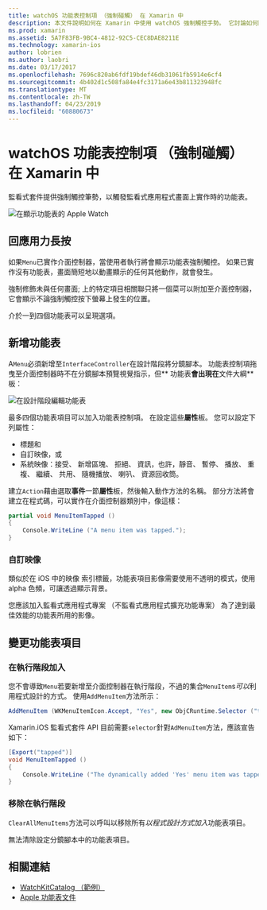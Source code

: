```yaml
---
title: watchOS 功能表控制項 （強制碰觸） 在 Xamarin 中
description: 本文件說明如何在 Xamarin 中使用 watchOS 強制觸控手勢。 它討論如何回應用力長按如何加入功能表，並變更功能表項目。
ms.prod: xamarin
ms.assetid: 5A7F83FB-9BC4-4812-92C5-CEC8DAE8211E
ms.technology: xamarin-ios
author: lobrien
ms.author: laobri
ms.date: 03/17/2017
ms.openlocfilehash: 7696c820ab6fdf19bdef46db31061fb5914e6cf4
ms.sourcegitcommit: 4b402d1c508fa84e4fc3171a6e43b811323948fc
ms.translationtype: MT
ms.contentlocale: zh-TW
ms.lasthandoff: 04/23/2019
ms.locfileid: "60880673"
---
```

# <a name="watchos-menu-control-force-touch-in-xamarin"></a>watchOS 功能表控制項 （強制碰觸） 在 Xamarin 中

監看式套件提供強制觸控筆勢，以觸發監看式應用程式畫面上實作時的功能表。

![](menu-images/menu.png "在顯示功能表的 Apple Watch")
<!-- watch image courtesy of http://infinitapps.com/bezel/ -->

## <a name="responding-to-force-touch"></a>回應用力長按

如果`Menu`已實作介面控制器，當使用者執行將會顯示功能表強制觸控。 如果已實作沒有功能表，畫面簡短地以動畫顯示的任何其他動作，就會發生。

強制修飾未與任何畫面; 上的特定項目相關聯只將一個菜可以附加至介面控制器，它會顯示不論強制觸控按下螢幕上發生的位置。

介於一到四個功能表可以呈現選項。


## <a name="adding-a-menu"></a>新增功能表

A`Menu`必須新增至`InterfaceController`在設計階段將分鏡腳本。 功能表控制項拖曳至介面控制器時不在分鏡腳本預覽視覺指示，但** 功能表**會出現在**文件大綱**板：

![](menu-images/menu-action.png "在設計階段編輯功能表")

最多四個功能表項目可以加入功能表控制項。 在設定這些**屬性**板。 您可以設定下列屬性：

- 標題和
- 自訂映像，或
- 系統映像：接受、 新增區塊、 拒絕、 資訊，也許，靜音、 暫停、 播放、 重複、 繼續、 共用、 隨機播放、 喇叭、 資源回收筒。

建立`Action`藉由選取**事件**一節**屬性**板，然後輸入動作方法的名稱。 部分方法將會建立在程式碼，可以實作在介面控制器類別中，像這樣：

```csharp
partial void MenuItemTapped ()
{
    Console.WriteLine ("A menu item was tapped.");
}
```

### <a name="custom-images"></a>自訂映像

類似於在 iOS 中的映像 索引標籤，功能表項目影像需要使用不透明的模式，使用 alpha 色頻，可讓透過顯示背景。

您應該加入監看式應用程式專案 （不監看式應用程式擴充功能專案） 為了達到最佳效能的功能表所用的影像。


## <a name="changing-the-menu-items"></a>變更功能表項目

<!--
### Design Time Items

Menu items added the storyboard can be shown and hidden programmatically.
-->

### <a name="adding-at-runtime"></a>在執行階段加入

您不會導致`Menu`若要新增至介面控制器在執行階段，不過的集合`MenuItem`s*可以*利用程式設計的方式。
使用`AddMenuItem`方法所示：

```csharp
AddMenuItem (WKMenuItemIcon.Accept, "Yes", new ObjCRuntime.Selector ("tapped"));
```

Xamarin.iOS 監看式套件 API 目前需要`selector`針對`AdMenuItem`方法，應該宣告如下：

```csharp
[Export("tapped")]
void MenuItemTapped ()
{
    Console.WriteLine ("The dynamically added 'Yes' menu item was tapped.");
}
```

### <a name="removing-at-runtime"></a>移除在執行階段

`ClearAllMenuItems`方法可以呼叫以移除所有*以程式設計方式加入*功能表項目。

無法清除設定分鏡腳本中的功能表項目。



## <a name="related-links"></a>相關連結

- [WatchKitCatalog （範例）](https://developer.xamarin.com/samples/monotouch/watchOS/WatchKitCatalog/)
- [Apple 功能表文件](https://developer.apple.com/library/prerelease/ios/documentation/General/Conceptual/WatchKitProgrammingGuide/Menus.html)
